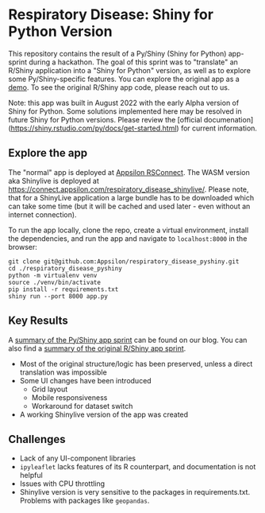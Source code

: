 # Respiratory Disease: Shiny for Python Version

This repository contains the result of a Py/Shiny (Shiny for Python) app-sprint during a hackathon. The goal of this sprint was to "translate" an R/Shiny application into a "Shiny for Python" version, as well as to explore some Py/Shiny-specific features. You can explore the original app as a [demo](https://connect.appsilon.com/respiratory_disease_app_sprint/). To see the original R/Shiny app code, please reach out to us. 

Note: this app was built in August 2022 with the early Alpha version of Shiny for Python. Some solutions implemented here may be resolved in future Shiny for Python versions. Please review the [official documenation] (https://shiny.rstudio.com/py/docs/get-started.html) for current information. 

## Explore the app
The "normal" app is deployed at [Appsilon RSConnect](https://connect.appsilon.com/respiratory_disease_pyshiny/). The WASM version aka Shinylive is deployed at https://connect.appsilon.com/respiratory_disease_shinylive/. Please note, that for a ShinyLive application a large bundle has to be downloaded which can take some time (but it will be cached and used later - even without an internet connection).

To run the app locally, clone the repo, create a virtual environment, install the dependencies, and run the app and navigate to `localhost:8000` in the browser:

```shell
git clone git@github.com:Appsilon/respiratory_disease_pyshiny.git
cd ./respiratory_disease_pyshiny
python -m virtualenv venv
source ./venv/bin/activate
pip install -r requirements.txt
shiny run --port 8000 app.py
```

## Key Results
A [summary of the Py/Shiny app sprint](https://appsilon.com/pyshiny-demo/) can be found on our blog. You can also find a [summary of the original R/Shiny app sprint](https://appsilon.com/appsprints-r-shiny-app-development/).

- Most of the original structure/logic has been preserved, unless a direct translation was impossible
- Some UI changes have been introduced
  - Grid layout
  - Mobile responsiveness
  - Workaround for dataset switch
- A working Shinylive version of the app was created

## Challenges
- Lack of any UI-component libraries
- `ipyleaflet` lacks features of its R counterpart, and documentation is not helpful
- Issues with CPU throttling
- Shinylive version is very sensitive to the packages in requirements.txt. Problems with packages like `geopandas`.
